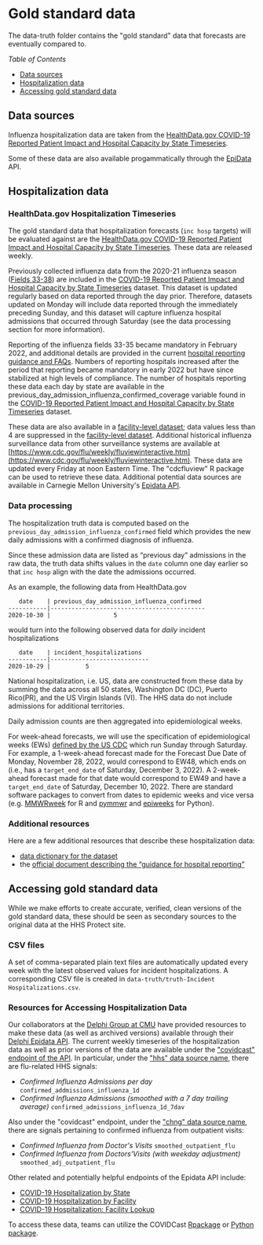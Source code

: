 # Gold standard data 

The data-truth folder contains the "gold standard" data that forecasts 
are eventually compared to. 

*Table of Contents*

-   [Data sources](#data-sources)
-   [Hospitalization data](#hospitalization-data)
-   [Accessing gold standard data](#accessing-gold-standard-data)


Data sources
----------------------

Influenza hospitalization data are taken from the [HealthData.gov COVID-19 Reported Patient Impact and Hospital Capacity by State Timeseries](https://healthdata.gov/dataset/covid-19-reported-patient-impact-and-hospital-capacity-state-timeseries).


Some of these data are also available progammatically through the [EpiData](https://cmu-delphi.github.io/delphi-epidata/) API. 


Hospitalization data
------------

### HealthData.gov Hospitalization Timeseries

The gold standard data that hospitalization forecasts (`inc hosp` targets) will
be evaluated against are the [HealthData.gov COVID-19 Reported Patient
Impact and Hospital Capacity by State
Timeseries](https://healthdata.gov/Hospital/COVID-19-Reported-Patient-Impact-and-Hospital-Capa/g62h-syeh).
These data are released weekly.


Previously collected influenza data from the 2020-21 influenza season ([Fields 33-38](https://www.hhs.gov/sites/default/files/covid-19-faqs-hospitals-hospital-laboratory-acute-care-facility-data-reporting.pdf)) are included in the [COVID-19 Reported Patient Impact and Hospital Capacity by State Timeseries](https://healthdata.gov/dataset/covid-19-reported-patient-impact-and-hospital-capacity-state-timeseries) dataset. This dataset is updated regularly based on data reported through the day prior. Therefore, datasets updated on Monday will include data reported through the immediately preceding Sunday, and this dataset will capture influenza hospital admissions that occurred through Saturday (see the data processing section for more information).

Reporting of the influenza fields 33-35 became mandatory in February 2022, and additional details are provided in the current [hospital reporting guidance and FAQs](https://www.hhs.gov/sites/default/files/covid-19-faqs-hospitals-hospital-laboratory-acute-care-facility-data-reporting.pdf). Numbers of reporting hospitals increased after the period that reporting became mandatory in early 2022 but have since stabilized at high levels of compliance.  The number of hospitals reporting these data each day by state are available in the previous_day_admission_influenza_confirmed_coverage variable found in the [COVID-19 Reported Patient Impact and Hospital Capacity by State Timeseries](https://healthdata.gov/dataset/covid-19-reported-patient-impact-and-hospital-capacity-state-timeseries) dataset. 

These data are also available in a [facility-level dataset](https://healthdata.gov/Hospital/COVID-19-Reported-Patient-Impact-and-Hospital-Capa/anag-cw7u); data values less than 4 are suppressed in the [facility-level dataset](https://healthdata.gov/Hospital/COVID-19-Reported-Patient-Impact-and-Hospital-Capa/anag-cw7u). Additional historical influenza surveillance data from other surveillance systems are available at [https://www.cdc.gov/flu/weekly/fluviewinteractive.htm](https://www.cdc.gov/flu/weekly/fluviewinteractive.htm). These data are updated every Friday at noon Eastern Time. The "cdcfluview" R package can be used to retrieve these data. Additional potential data sources are available in Carnegie Mellon University's [Epidata API](https://delphi.cmu.edu/).




### Data processing

The hospitalization truth data is computed based on the `previous_day_admission_influenza_confirmed`
field which provides the new daily admissions with a confirmed diagnosis of influenza.

Since these admission data are listed as “previous day” admissions in
the raw data, the truth data shifts values in the `date` column one day
earlier so that `inc hosp` align with the date the admissions occurred.

As an example, the following data from HealthData.gov

       date    | previous_day_admission_influenza_confirmed 
    -----------|--------------------------------------------
    2020-10-30 |                  5                         

would turn into the following observed data for *daily* incident
hospitalizations

       date    | incident_hospitalizations
    -----------|----------------------------
    2020-10-29 |          5               

National hospitalization, i.e. US, data are constructed from these data
by summing the data across all 50 states, Washington DC (DC), Puerto
Rico(PR), and the US Virgin Islands (VI). The HHS data do not include
admissions for additional territories.

Daily admission counts are then aggregated into epidemiological weeks. 

For week-ahead forecasts, we will use the specification of
epidemiological weeks (EWs) [defined by the US
CDC](https://wwwn.cdc.gov/nndss/document/MMWR_Week_overview.pdf) which
run Sunday through Saturday. For example, a 1-week-ahead forecast made for the Forecast Due Date of Monday, November 28, 2022, would correspond to EW48, which ends on (i.e., has a `target_end_date` of Saturday, December 3, 2022). A 2-week-ahead forecast made for that date would correspond to EW49 and have a `target_end_date` of Saturday, December 10, 2022. There are standard software packages to convert from dates to epidemic weeks and vice versa (e.g. [MMWRweek](https://cran.r-project.org/web/packages/MMWRweek/) for R and [pymmwr](https://pypi.org/project/pymmwr/) and [epiweeks](https://pypi.org/project/epiweeks/) for Python).


### Additional resources

Here are a few additional resources that describe these hospitalization
data:

-   [data dictionary for the
    dataset](https://healthdata.gov/Hospital/COVID-19-Reported-Patient-Impact-and-Hospital-Capa/g62h-syeh)
-   the [official document describing the “guidance for hospital
    reporting”](https://www.hhs.gov/sites/default/files/covid-19-faqs-hospitals-hospital-laboratory-acute-care-facility-data-reporting.pdf)


Accessing gold standard data
----------
While we make efforts to create accurate, verified, clean versions of the gold standard data, these should be seen as secondary sources to the original data at the HHS Protect site.

### CSV files
A set of comma-separated plain text files are automatically updated every week with the latest observed values for incident hospitalizations. A corresponding CSV file is created in `data-truth/truth-Incident Hospitalizations.csv`.


### Resources for Accessing Hospitalization Data

Our collaborators at the [Delphi Group at
CMU](https://delphi.cmu.edu/) have provided resources to make these data (as well as archived versions) available through their [Delphi Epidata
API](https://cmu-delphi.github.io/delphi-epidata/api/README.html).
The current weekly timeseries of the hospitalization data as well as
prior versions of the data are available under the ["covidcast"
endpoint of the
API](https://cmu-delphi.github.io/delphi-epidata/api/covidcast.html). In particular, under the ["hhs" data source name](https://cmu-delphi.github.io/delphi-epidata/api/covidcast-signals/hhs.html), there are flu-related HHS signals:

- *Confirmed Influenza Admissions per day* `confirmed_addmissions_influenza_1d`
- *Confirmed Influenza Admissions (smoothed with a 7 day trailing average)* `confirmed_admissions_influenza_1d_7dav`

Also under the "covidcast" endpoint, under the ["chng" data source name](https://cmu-delphi.github.io/delphi-epidata/api/covidcast-signals/chng.html), there are signals pertaining to confirmed influenza from outpatient visits:

- *Confirmed Influenza from Doctor's Visits* `smoothed_outpatient_flu`
- *Confirmed Influenza from Doctors'Visits (with weekday adjustment)* `smoothed_adj_outpatient_flu`

Other related and potentially helpful endpoints of the Epidata API include:
- [COVID-19 Hospitalization by State](https://cmu-delphi.github.io/delphi-epidata/api/covid_hosp.html)
- [COVID-19 Hospitalization by Facility](https://cmu-delphi.github.io/delphi-epidata/api/covid_hosp_facility.html)
- [COVID-19 Hospitalization:  Facility Lookup](https://cmu-delphi.github.io/delphi-epidata/api/covid_hosp_facility_lookup.html)

To access these data, teams can utilize the COVIDCast [Rpackage](https://cmu-delphi.github.io/covidcast/covidcastR/) or [Python package](https://cmu-delphi.github.io/covidcast/covidcast-py/html/).


